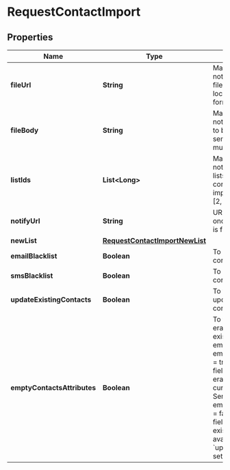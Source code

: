 
# RequestContactImport

## Properties
Name | Type | Description | Notes
------------ | ------------- | ------------- | -------------
**fileUrl** | **String** | Mandatory if fileBody is not defined. URL of the file to be imported (no local file). Possible file formats: .txt, .csv |  [optional]
**fileBody** | **String** | Mandatory if fileUrl is not defined. CSV content to be imported. Use semicolon to separate multiple attributes |  [optional]
**listIds** | **List&lt;Long&gt;** | Mandatory if newList is not defined. Ids of the lists in which the contacts shall be imported. For example, [2, 4, 7]. |  [optional]
**notifyUrl** | **String** | URL that will be called once the export process is finished |  [optional]
**newList** | [**RequestContactImportNewList**](RequestContactImportNewList.md) |  |  [optional]
**emailBlacklist** | **Boolean** | To blacklist all the contacts for email |  [optional]
**smsBlacklist** | **Boolean** | To blacklist all the contacts for sms |  [optional]
**updateExistingContacts** | **Boolean** | To facilitate the choice to update the existing contacts |  [optional]
**emptyContactsAttributes** | **Boolean** | To facilitate the choice to erase any attribute of the existing contacts with empty value. emptyContactsAttributes &#x3D; true means the empty fields in your import will erase any attribute that currently contain data in SendinBlue, &amp; emptyContactsAttributes &#x3D; false means the empty fields will not affect your existing data ( only available if &#x60;updateExistingContacts&#x60; set to true ) |  [optional]



